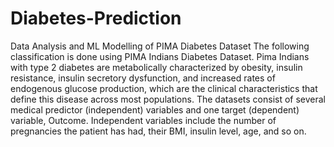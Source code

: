 # Diabetes-Prediction
Data Analysis and ML Modelling of PIMA Diabetes Dataset
The following classification is done using PIMA Indians Diabetes Dataset. Pima Indians with type 2 diabetes are metabolically characterized by obesity, insulin resistance, insulin secretory dysfunction, and increased rates of endogenous glucose production, which are the clinical characteristics that define this disease across most populations.
The datasets consist of several medical predictor (independent) variables and one target (dependent) variable, Outcome. Independent variables include the number of pregnancies the patient has had, their BMI, insulin level, age, and so on.


